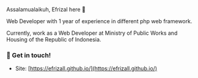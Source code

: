 Assalamualaikuh, Efrizal here 👋

Web Developer with 1 year of experience in different php web framework.

Currently, work as a Web Developer at Ministry of Public Works and Housing of the Republic of Indonesia.

### 💬 Get in touch!
- Site: [https://efrizall.github.io/](https://efrizall.github.io/)

<!---
efrizall/efrizall is a ✨ special ✨ repository because its `README.md` (this file) appears on your GitHub profile.
You can click the Preview link to take a look at your changes.
--->

